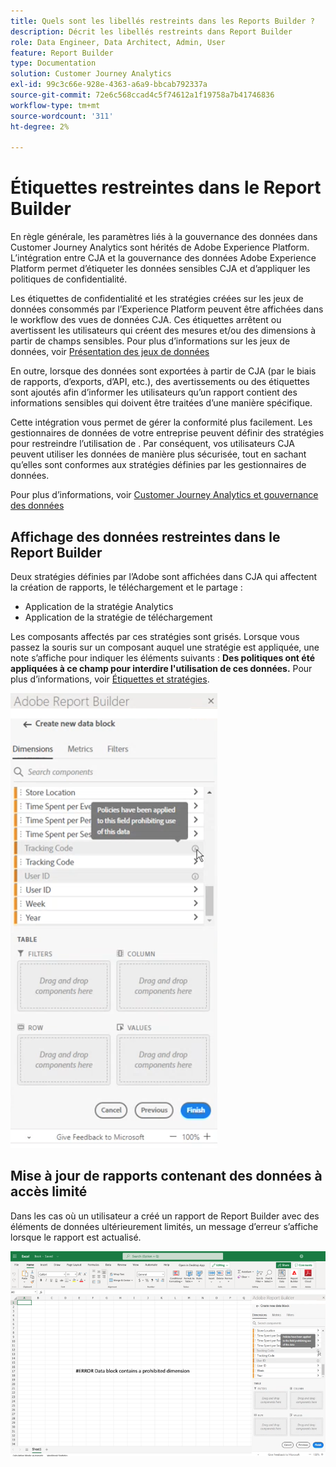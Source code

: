 ```yaml
---
title: Quels sont les libellés restreints dans les Reports Builder ?
description: Décrit les libellés restreints dans Report Builder
role: Data Engineer, Data Architect, Admin, User
feature: Report Builder
type: Documentation
solution: Customer Journey Analytics
exl-id: 99c3c66e-928e-4363-a6a9-bbcab792337a
source-git-commit: 72e6c568ccad4c5f74612a1f19758a7b41746836
workflow-type: tm+mt
source-wordcount: '311'
ht-degree: 2%

---
```


# Étiquettes restreintes dans le Report Builder

En règle générale, les paramètres liés à la gouvernance des données dans Customer Journey Analytics sont hérités de Adobe Experience Platform. L’intégration entre CJA et la gouvernance des données Adobe Experience Platform permet d’étiqueter les données sensibles CJA et d’appliquer les politiques de confidentialité.

Les étiquettes de confidentialité et les stratégies créées sur les jeux de données consommés par l’Experience Platform peuvent être affichées dans le workflow des vues de données CJA. Ces étiquettes arrêtent ou avertissent les utilisateurs qui créent des mesures et/ou des dimensions à partir de champs sensibles. Pour plus d’informations sur les jeux de données, voir [Présentation des jeux de données](https://experienceleague.adobe.com/docs/experience-platform/catalog/datasets/overview.html?lang=fr)

En outre, lorsque des données sont exportées à partir de CJA (par le biais de rapports, d’exports, d’API, etc.), des avertissements ou des étiquettes sont ajoutés afin d’informer les utilisateurs qu’un rapport contient des informations sensibles qui doivent être traitées d’une manière spécifique.

Cette intégration vous permet de gérer la conformité plus facilement. Les gestionnaires de données de votre entreprise peuvent définir des stratégies pour restreindre l’utilisation de . Par conséquent, vos utilisateurs CJA peuvent utiliser les données de manière plus sécurisée, tout en sachant qu’elles sont conformes aux stratégies définies par les gestionnaires de données.

Pour plus d’informations, voir [Customer Journey Analytics et gouvernance des données](https://experienceleague.adobe.com/docs/analytics-platform/using/cja-privacy/privacy-overview.html)

## Affichage des données restreintes dans le Report Builder

Deux stratégies définies par l’Adobe sont affichées dans CJA qui affectent la création de rapports, le téléchargement et le partage :

* Application de la stratégie Analytics
* Application de la stratégie de téléchargement

Les composants affectés par ces stratégies sont grisés. Lorsque vous passez la souris sur un composant auquel une stratégie est appliquée, une note s’affiche pour indiquer les éléments suivants : **Des politiques ont été appliquées à ce champ pour interdire l&#39;utilisation de ces données.** Pour plus d’informations, voir [Étiquettes et stratégies](https://experienceleague.adobe.com/docs/analytics-platform/using/cja-dataviews/data-governance.html).

![](assets/rb-restricted-label.png)

## Mise à jour de rapports contenant des données à accès limité

Dans les cas où un utilisateur a créé un rapport de Report Builder avec des éléments de données ultérieurement limités, un message d’erreur s’affiche lorsque le rapport est actualisé.

![](assets/error-restricted-data.png)
